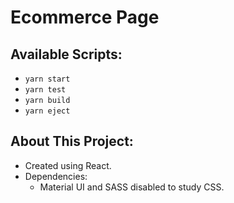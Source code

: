 # Ecommerce Page 

## Available Scripts:
* `yarn start`
* `yarn test`
* `yarn build`
* `yarn eject`

## About This Project:
* Created using React.
* Dependencies: 
  * Material UI and SASS disabled to study CSS.